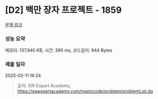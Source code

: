 # [D2] 백만 장자 프로젝트 - 1859 

[문제 링크](https://swexpertacademy.com/main/code/problem/problemDetail.do?contestProbId=AV5LrsUaDxcDFAXc) 

### 성능 요약

메모리: 137,940 KB, 시간: 390 ms, 코드길이: 944 Bytes

### 제출 일자

2025-02-11 16:24



> 출처: SW Expert Academy, https://swexpertacademy.com/main/code/problem/problemList.do